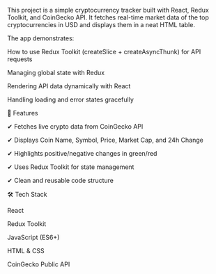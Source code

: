 This project is a simple cryptocurrency tracker built with React, Redux Toolkit, and CoinGecko API.
It fetches real-time market data of the top cryptocurrencies in USD and displays them in a neat HTML table.

The app demonstrates:

How to use Redux Toolkit (createSlice + createAsyncThunk) for API requests

Managing global state with Redux

Rendering API data dynamically with React

Handling loading and error states gracefully

🚀 Features

✔ Fetches live crypto data from CoinGecko API

✔ Displays Coin Name, Symbol, Price, Market Cap, and 24h Change

✔ Highlights positive/negative changes in green/red

✔ Uses Redux Toolkit for state management

✔ Clean and reusable code structure

🛠️ Tech Stack

React

Redux Toolkit

JavaScript (ES6+)

HTML & CSS

CoinGecko Public API
